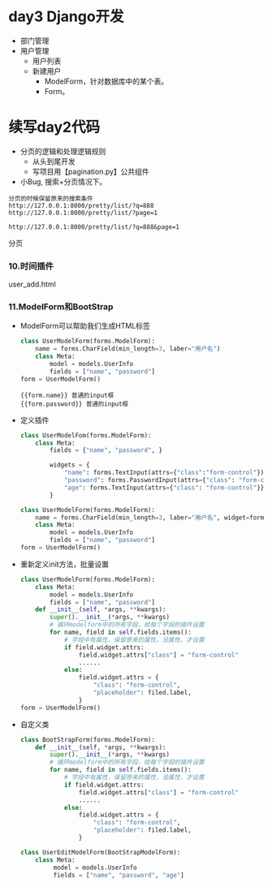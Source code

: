 # day3 Django开发

- 部门管理
- 用户管理
  - 用户列表
  - 新建用户
    - ModelForm，针对数据库中的某个表。
    - Form。

# 续写day2代码

- 分页的逻辑和处理逻辑规则
  - 从头到尾开发
  - 写项目用【pagination.py】公共组件
- 小Bug, 搜索+分页情况下。

```
分页的时候保留原来的搜索条件
http://127.0.0.1:8000/pretty/list/?q=888
http://127.0.0.1:8000/pretty/list/?page=1

http://127.0.0.1:8000/pretty/list/?q=888&page=1
```

分页

### 10.时间插件

user_add.html

### 11.ModelForm和BootStrap

- ModelForm可以帮助我们生成HTML标签

  ```python
  class UserModelForm(forms.ModelForm):
      name = forms.CharField(min_length=3, laber="用户名")
      class Meta:
          model = models.UserInfo
          fields = ["name", "password"]
  form = UserModelForm()
  ```

  ```
  {{form.name}} 普通的input框
  {{form.password}} 普通的input框
  ```
- 定义插件

  ```python
  class UserModelFom(forms.ModelForm):
      class Meta:
          fields = {"name", "password", }

          widgets = {
              "name": forms.TextInput(attrs={"class":"form-control"})
              "password": forms.PasswordInput(attrs={"class": "form-control"})
              "age": forms.TextInput(attrs={"class": "form-control"}})
          }
  ```

  ```python
  class UserModelForm(forms.ModelForm):
      name = forms.CharField(min_length=3, laber="用户名", widget=forms.TextInput(attr={xxx}))
      class Meta:
          model = models.UserInfo
          fields = ["name", "password"]
  form = UserModelForm()
  ```
- 重新定义init方法，批量设置

  ```python
  class UserModelForm(forms.ModelForm):
      class Meta:
          model = models.UserInfo
          fields = ["name", "password"]
      def __init__(self, *args, **kwargs):
          super().__init__(*args, **kwargs)
          # 循环modelform中的所有字段，给每个字段的插件设置
          for name, field in self.fields.items():
              # 字段中有属性，保留原来的属性，没属性，才设置
              if field.widget.attrs:
                  field.widget.attrs["class"] = "form-control"
                  ......
              else:
                  field.widget.attrs = {
                      "class": "form-control",
                      "placeholder": filed.label,
                  }
  form = UserModelForm()
  ```
- 自定义类

  ```python
  class BootStrapForm(forms.ModelForm):
      def __init__(self, *args, **kwargs):
          super().__init__(*args, **kwargs)
          # 循环modelform中的所有字段，给每个字段的插件设置
          for name, field in self.fields.items():
              # 字段中有属性，保留原来的属性，没属性，才设置
              if field.widget.attrs:
                  field.widget.attrs["class"] = "form-control"
                  ......
              else:
                  field.widget.attrs = {
                      "class": "form-control",
                      "placeholder": filed.label,
                  }
  ```

  ```python
  class UserEditModelForm(BootStrapModelForm):
      class Meta:
           model = models.UserInfo
           fields = ["name", "password", "age"]
  ```
